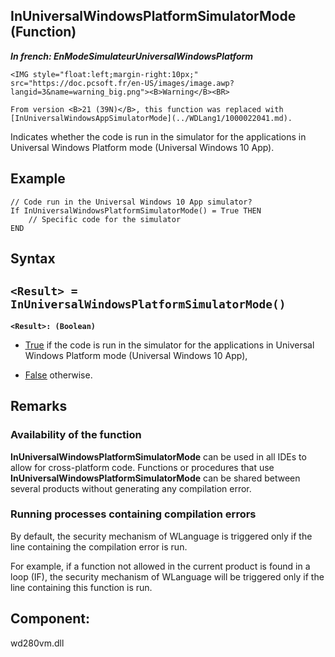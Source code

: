 


## InUniversalWindowsPlatformSimulatorMode (Function)

***In french: EnModeSimulateurUniversalWindowsPlatform***

<DIV class="specObsolete">
	<IMG style="float:left;margin-right:10px;" src="https://doc.pcsoft.fr/en-US/images/image.awp?langid=3&name=warning_big.png"><B>Warning</B><BR>
	From version <B>21 (39N)</B>, this function was replaced with [InUniversalWindowsAppSimulatorMode](../WDLang1/1000022041.md). 
</DIV><a name="XUse"></a>
<a name="Use"></a>
<a name="description"></a>
Indicates whether the code is run in the simulator for the applications in Universal Windows Platform mode (Universal Windows 10 App).
<a name="Example1"></a>
<a name="sample_code"></a>

## Example


```wl
// Code run in the Universal Windows 10 App simulator?
If InUniversalWindowsPlatformSimulatorMode() = True THEN
	// Specific code for the simulator
END
```

<a name="XSYNTAX"></a>

## Syntax
<a name="SYNTAX1"></a>

`<Result> = InUniversalWindowsPlatformSimulatorMode()`
---

**`<Result>: (Boolean)`**



- <u><u><u><u>True</u></u></u></u> if the code is run in the simulator for the applications in Universal Windows Platform mode (Universal Windows 10 App), 

- <u><u><u><u>False</u></u></u></u> otherwise.







## Remarks


### Availability of the function
<a name="availability_the_function_ELTPARAGRAPHE000165"></a>

**InUniversalWindowsPlatformSimulatorMode** can be used in all IDEs to allow for cross-platform code. Functions or procedures that use **InUniversalWindowsPlatformSimulatorMode** can be shared between several products without generating any compilation error.


### Running processes containing compilation errors
<a name="running_processes_containing_compilation_errors_ELTPARAGRAPHE000179"></a>

By default, the security mechanism of WLanguage is triggered only if the line containing the compilation error is run.

For example, if a function not allowed in the current product is found in a loop (IF), the security mechanism of WLanguage will be triggered only if the line containing this function is run.

<a name="XComponent"></a>

## Component:
wd280vm.dll
